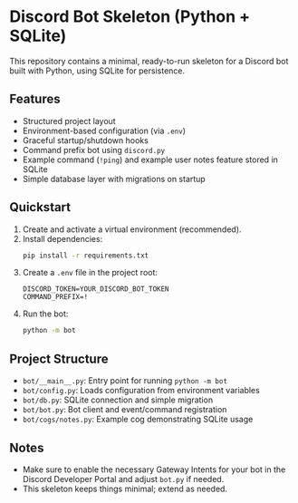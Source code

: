 # Discord Bot Skeleton (Python + SQLite)

This repository contains a minimal, ready-to-run skeleton for a Discord bot built with Python, using SQLite for persistence.

## Features
- Structured project layout
- Environment-based configuration (via `.env`)
- Graceful startup/shutdown hooks
- Command prefix bot using `discord.py`
- Example command (`!ping`) and example user notes feature stored in SQLite
- Simple database layer with migrations on startup

## Quickstart

1. Create and activate a virtual environment (recommended).
2. Install dependencies:
   ```bash
   pip install -r requirements.txt
   ```
3. Create a `.env` file in the project root:
   ```env
   DISCORD_TOKEN=YOUR_DISCORD_BOT_TOKEN
   COMMAND_PREFIX=!
   ```
4. Run the bot:
   ```bash
   python -m bot
   ```

## Project Structure
- `bot/__main__.py`: Entry point for running `python -m bot`
- `bot/config.py`: Loads configuration from environment variables
- `bot/db.py`: SQLite connection and simple migration
- `bot/bot.py`: Bot client and event/command registration
- `bot/cogs/notes.py`: Example cog demonstrating SQLite usage

## Notes
- Make sure to enable the necessary Gateway Intents for your bot in the Discord Developer Portal and adjust `bot.py` if needed.
- This skeleton keeps things minimal; extend as needed.
